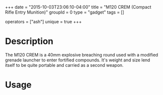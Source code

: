 +++
date = "2015-10-03T23:06:10-04:00"
title = "M120 CREM (Compact Rifle Entry Munition)"
groupId = 0
type = "gadget"
tags = []

operators = ["ash"]
unique = true
+++

# Description

The M120 CREM is a 40mm explosive breaching round used with a modified grenade launcher to enter
fortified compounds. It's weight and size lend itself to be quite portable and carried as a second
weapon.

# Usage
